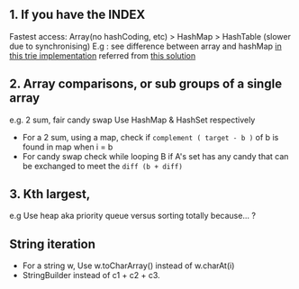 ## 1. If you have the INDEX

Fastest access: Array(no hashCoding, etc) > HashMap > HashTable (slower due to synchronising)
E.g : see difference between array and hashMap [in this trie implementation](https://leetcode.com/problems/implement-trie-prefix-tree/submissions/) referred 
from [this solution](https://leetcode.com/problems/implement-trie-prefix-tree/discuss/58832/AC-JAVA-solution-simple-using-single-array)

## 2. Array comparisons, or sub groups of a single array
e.g. 2 sum, fair candy swap
Use HashMap & HashSet respectively
- For a 2 sum, using a map, check if `complement ( target - b )` of b is found in map when i = b
- For candy swap check while looping B if A's set has any candy that can be exchanged to meet the `diff (b + diff)`

## 3. Kth largest, 
e.g Use heap aka priority queue versus sorting totally because... ?

## String iteration
- For a string w, Use w.toCharArray() instead of w.charAt(i)
- StringBuilder instead of c1 + c2 + c3.
